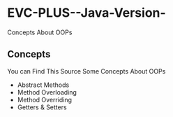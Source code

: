 # EVC-PLUS--Java-Version-
Concepts About OOPs
## Concepts
You can Find This Source Some Concepts  About OOPs
<ul>
  <li>Abstract Methods</li>
  <li>Method Overloading</li>
  <li>Method Overriding </li>
  <li>Getters & Setters </li>
 <ul>
